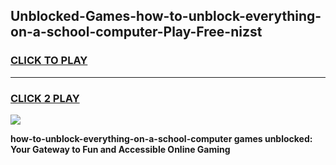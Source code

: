 
## Unblocked-Games-how-to-unblock-everything-on-a-school-computer-Play-Free-nizst
<h3>
<a href="https://premium76.site?title=how-to-unblock-everything-on-a-school-computer&ref=21A">CLICK TO PLAY</a></h3>
<hr>

<h3>
<a href="https://premium76.site?title=how-to-unblock-everything-on-a-school-computer&ref=21A">CLICK 2 PLAY</a>
  
</h3>

<a href="https://premium76.site?title=how-to-unblock-everything-on-a-school-computer&ref=21A"><img src="https://clearcache.store/games.png"></a>


**how-to-unblock-everything-on-a-school-computer games unblocked: Your Gateway to Fun and Accessible Online Gaming**
